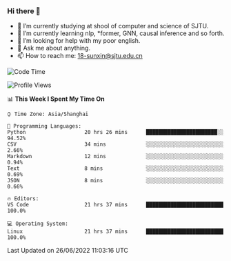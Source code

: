 ### Hi there 👋

<!--
**sunxin000/sunxin000** is a ✨ _special_ ✨ repository because its `README.md` (this file) appears on your GitHub profile.

Here are some ideas to get you started:

- 🔭 I’m currently working on ...
- 🌱 I’m currently learning ...
- 👯 I’m looking to collaborate on ...
- 🤔 I’m looking for help with ...
- 💬 Ask me about ...
- 📫 How to reach me: ...
- 😄 Pronouns: ...
- ⚡ Fun fact: ...
-->
- 🏫 I’m currently studying at shool of computer and science of SJTU.
- 🌱 I’m currently learning nlp, \*former, GNN, causal inference and so forth.
- 🤔 I’m looking for help with my poor english.
- 💬 Ask me about anything.
- 📫 How to reach me: 18-sunxin@sjtu.edu.cn
<!--START_SECTION:waka-->
![Code Time](http://img.shields.io/badge/Code%20Time-227%20hrs%2026%20mins-blue)

![Profile Views](http://img.shields.io/badge/Profile%20Views-0-blue)

📊 **This Week I Spent My Time On** 

```text
⌚︎ Time Zone: Asia/Shanghai

💬 Programming Languages: 
Python                   20 hrs 26 mins      ███████████████████████░░   94.52% 
CSV                      34 mins             ░░░░░░░░░░░░░░░░░░░░░░░░░   2.66% 
Markdown                 12 mins             ░░░░░░░░░░░░░░░░░░░░░░░░░   0.94% 
Text                     8 mins              ░░░░░░░░░░░░░░░░░░░░░░░░░   0.69% 
JSON                     8 mins              ░░░░░░░░░░░░░░░░░░░░░░░░░   0.66%

🔥 Editors: 
VS Code                  21 hrs 37 mins      █████████████████████████   100.0%

💻 Operating System: 
Linux                    21 hrs 37 mins      █████████████████████████   100.0%

```


 Last Updated on 26/06/2022 11:03:16 UTC
<!--END_SECTION:waka-->
